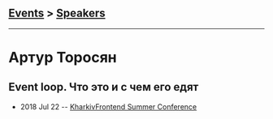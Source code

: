 ## [Events](../README.md) > [Speakers](../speakers.md)
---

# Артур Торосян

## Event loop. Что это и с чем его едят
- 2018 Jul 22 -- [KharkivFrontend Summer Conference](https://www.youtube.com/watch?v=G2Y9sdoZebQ)    
